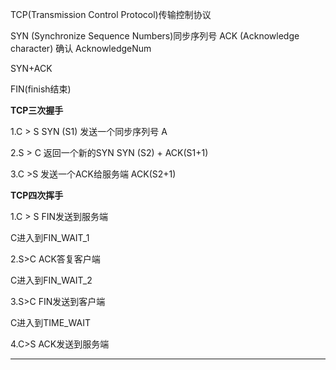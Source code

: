 
TCP(Transmission Control Protocol)传输控制协议





SYN (Synchronize Sequence Numbers)同步序列号
ACK (Acknowledge character) 确认 AcknowledgeNum

SYN+ACK

FIN(finish结束)

**TCP三次握手**

1.C > S
SYN (S1) 发送一个同步序列号 A


2.S > C
返回一个新的SYN
SYN (S2)  +  ACK(S1+1)


3.C >S 
发送一个ACK给服务端
ACK(S2+1)


**TCP四次挥手**

1.C > S
FIN发送到服务端

C进入到FIN_WAIT_1 

2.S>C
ACK答复客户端

C进入到FIN_WAIT_2 

3.S>C
FIN发送到客户端

C进入到TIME_WAIT 

4.C>S
ACK发送到服务端



----------------------------------------------




















